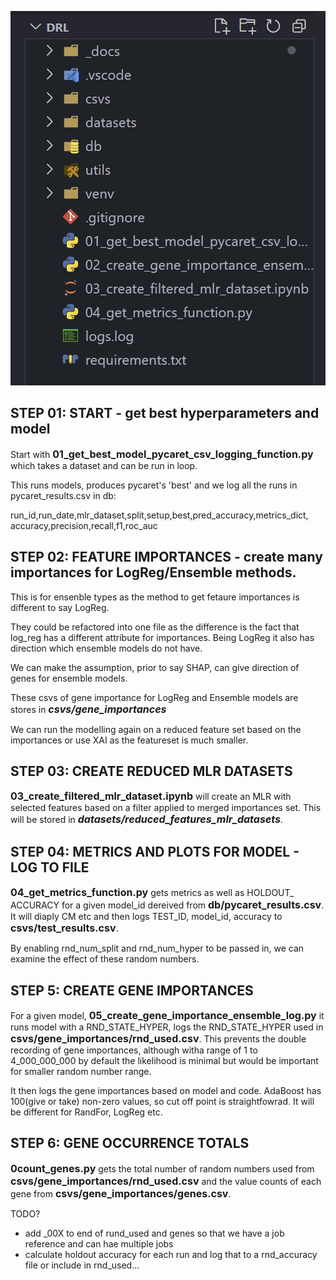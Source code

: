 ![Explorer](./_images/explorer.png)

## STEP 01: START - get best hyperparameters and model

Start with <font size="3">**01_get_best_model_pycaret_csv_logging_function.py**</font> which takes a dataset and can be run in loop.

This runs models, produces pycaret's 'best' and we log all the runs in pycaret_results.csv in db:

run_id,run_date,mlr_dataset,split,setup,best,pred_accuracy,metrics_dict, accuracy,precision,recall,f1,roc_auc

## STEP 02: FEATURE IMPORTANCES - create many importances for LogReg/Ensemble methods.

This is for ensenble types as the method to get fetaure importances is different to say LogReg.

They could be refactored into one file as the difference is the fact that log_reg has a different attribute for importances. Being LogReg it also has direction which ensemble models do not have.

We can make the assumption, prior to say SHAP, can give direction of genes for ensemble models.

These csvs of gene importance for LogReg and Ensemble models are stores in <font size="3">**_csvs/gene_importances_**</font>

We can run the modelling again on a reduced feature set based on the importances or use XAI as the featureset is much smaller.

## STEP 03: CREATE REDUCED MLR DATASETS

<font size="3">**03_create_filtered_mlr_dataset.ipynb**</font> will create an MLR with selected features based on a filter applied to merged importances set. This will be stored in <font size="3">**_datasets/reduced_features_mlr_datasets_**</font>.

## STEP 04: METRICS AND PLOTS FOR MODEL - LOG TO FILE

<font size="3">**04_get_metrics_function.py**</font> gets metrics as well as HOLDOUT\_ ACCURACY for a given model_id dereived from <font size="3">**db/pycaret_results.csv**</font>. It will diaply CM etc and then logs TEST_ID, model_id, accuracy to <font size="3">**csvs/test_results.csv**</font>.

By enabling rnd_num_split and rnd_num_hyper to be passed in, we can examine the effect of these random numbers.

## STEP 5: CREATE GENE IMPORTANCES

For a given model, <font size="3">**05_create_gene_importance_ensemble_log.py**</font> it runs model with a RND_STATE_HYPER, logs the RND_STATE_HYPER used in <font size="3">**csvs/gene_importances/rnd_used.csv**</font>. This prevents the double recording of gene importances, although witha range of 1 to 4_000_000_000 by default the likelihood is minimal but would be important for smaller random number range.

It then logs the gene importances based on model and code. AdaBoost has 100(give or take) non-zero values, so cut off point is straightfowrad. It will be different for RandFor, LogReg etc.

## STEP 6: GENE OCCURRENCE TOTALS

<font size="3">**0count_genes.py**</font> gets the total number of random numbers used from <font size="3">**csvs/gene_importances/rnd_used.csv**</font> and the value counts of each gene from <font size="3">**csvs/gene_importances/genes.csv**</font>.

TODO?

- add \_00X to end of rund_used and genes so that we have a job reference and can hae multiple jobs
- calculate holdout accuracy for each run and log that to a rnd_accuracy file or include in rnd_used...
